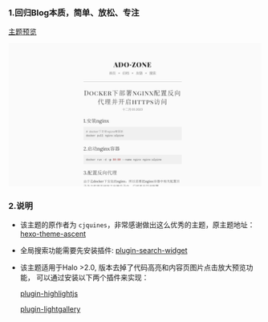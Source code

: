 ### 1.回归Blog本质，简单、放松、专注  
[主题预览](https://ado.zone)  

![](https://github.com/adozhao/halo-theme-zero/blob/main/screenshot.png)  

### 2.说明
- 该主题的原作者为 `cjquines`，非常感谢做出这么优秀的主题，原主题地址：[hexo-theme-ascent](https://github.com/cjquines/hexo-theme-ascent)

- 全局搜索功能需要先安装插件: [plugin-search-widget](https://github.com/halo-dev/plugin-search-widget)  

- 该主题适用于Halo >2.0, 版本去掉了代码高亮和内容页图片点击放大预览功能，
  可以通过安装以下两个插件来实现：  

  [plugin-highlightjs](https://github.com/halo-sigs/plugin-highlightjs)  

  [plugin-lightgallery](https://github.com/halo-sigs/plugin-lightgallery)


